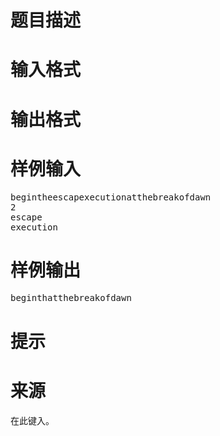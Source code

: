 

# 题目描述



# 输入格式



# 输出格式



# 样例输入


<pre>begintheescapexecutionatthebreakofdawn
2
escape
execution
</pre>

# 样例输出


<pre>beginthatthebreakofdawn 
</pre>

# 提示



# 来源


<p>
在此键入。
</p>
